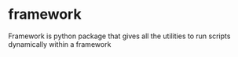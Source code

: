 # framework
Framework is python package that gives all the utilities to run scripts dynamically within a framework

